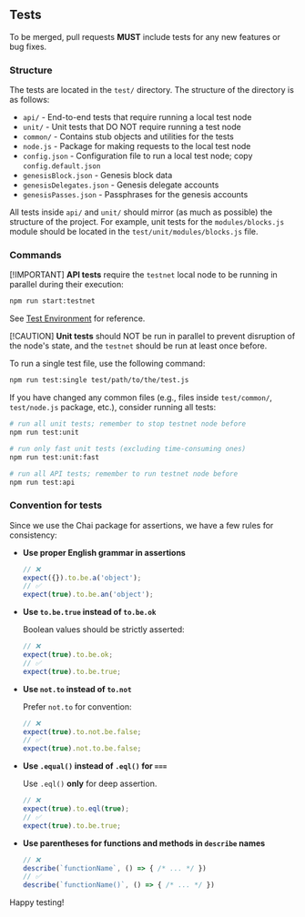 ## Tests

To be merged, pull requests **MUST** include tests for any new features or bug fixes.

### Structure

The tests are located in the `test/` directory. The structure of the directory is as follows:

- `api/` - End-to-end tests that require running a local test node
- `unit/` - Unit tests that DO NOT require running a test node
- `common/` - Contains stub objects and utilities for the tests
- `node.js` - Package for making requests to the local test node
- `config.json` - Configuration file to run a local test node; copy `config.default.json`
- `genesisBlock.json` - Genesis block data
- `genesisDelegates.json` - Genesis delegate accounts
- `genesisPasses.json` - Passphrases for the genesis accounts

All tests inside `api/` and `unit/` should mirror (as much as possible) the structure of the project. For example, unit tests for the `modules/blocks.js` module should be located in the `test/unit/modules/blocks.js` file.

### Commands

[!IMPORTANT] **API tests** require the `testnet` local node to be running in parallel during their execution:

```sh
npm run start:testnet
```

See [Test Environment](../README.md#Test-Environment) for reference.

[!CAUTION] **Unit tests** should NOT be run in parallel to prevent disruption of the node's state, and the `testnet` should be run at least once before.

To run a single test file, use the following command:

```sh
npm run test:single test/path/to/the/test.js
```

If you have changed any common files (e.g., files inside `test/common/`, `test/node.js` package, etc.), consider running all tests:

```sh
# run all unit tests; remember to stop testnet node before
npm run test:unit

# run only fast unit tests (excluding time-consuming ones)
npm run test:unit:fast

# run all API tests; remember to run testnet node before
npm run test:api
```

### Convention for tests

Since we use the Chai package for assertions, we have a few rules for consistency:

- **Use proper English grammar in assertions**

  ```js
  // ❌
  expect({}).to.be.a('object');
  // ✅
  expect(true).to.be.an('object');
  ```

- **Use `to.be.true` instead of `to.be.ok`**

  Boolean values should be strictly asserted:

  ```js
  // ❌
  expect(true).to.be.ok;
  // ✅
  expect(true).to.be.true;
  ```

- **Use `not.to` instead of `to.not`**

  Prefer `not.to` for convention:

  ```js
  // ❌
  expect(true).to.not.be.false;
  // ✅
  expect(true).not.to.be.false;
  ```

- **Use `.equal()` instead of `.eql()` for `===`**

  Use `.eql()` **only** for deep assertion.

  ```js
  // ❌
  expect(true).to.eql(true);
  // ✅
  expect(true).to.be.true;
  ```

- **Use parentheses for functions and methods in `describe` names**

  ```js
  // ❌
  describe(`functionName`, () => { /* ... */ })
  // ✅
  describe(`functionName()`, () => { /* ... */ })
  ```

Happy testing!
